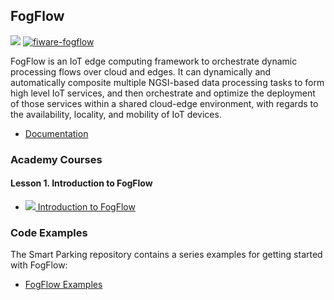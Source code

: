<h2>FogFlow</h2>

[![](https://nexus.lab.fiware.org/repository/raw/public/badges/chapters/processing.svg)](https://www.fiware.org/developers/catalogue/)
[![fiware-fogflow](https://nexus.lab.fiware.org/repository/raw/public/badges/stackoverflow/fogflow.svg)](https://stackoverflow.com/search?q=fogflow)

FogFlow is an IoT edge computing framework to orchestrate dynamic processing
flows over cloud and edges. It can dynamically and automatically composite
multiple NGSI-based data processing tasks to form high level IoT services, and
then orchestrate and optimize the deployment of those services within a shared
cloud-edge environment, with regards to the availability, locality, and mobility
of IoT devices.

<span/>

-   [Documentation](https://fogflow.rtfd.io/)

<h3>Academy Courses</h3>

<h4>Lesson 1. Introduction to FogFlow</h4>

-   <a href="https://www.slideshare.net/FI-WARE/fiware-global-summit-fogflow-a-new-ge-for-iot-edge-computing-97031456">![](https://fiware.github.io/academy/img/doc.svg)
    Introduction to FogFlow</a>

<h3>Code Examples</h3>

The Smart Parking repository contains a series examples for getting started with
FogFlow:

-   [FogFlow Examples](https://github.com/smartfog/fogflow/tree/master/application/operator/smartparking)
